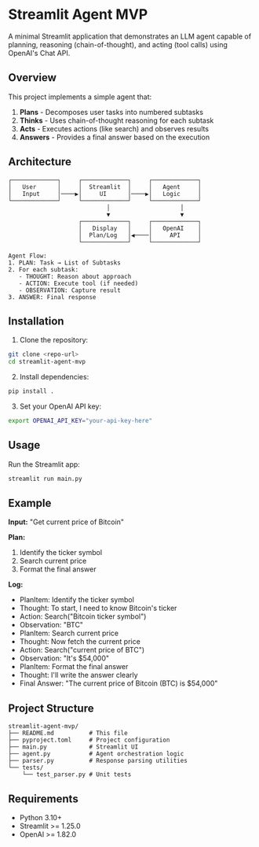 # Streamlit Agent MVP

A minimal Streamlit application that demonstrates an LLM agent capable of planning, reasoning (chain-of-thought), and acting (tool calls) using OpenAI's Chat API.

## Overview

This project implements a simple agent that:
1. **Plans** - Decomposes user tasks into numbered subtasks
2. **Thinks** - Uses chain-of-thought reasoning for each subtask
3. **Acts** - Executes actions (like search) and observes results
4. **Answers** - Provides a final answer based on the execution

## Architecture

```
┌─────────────┐     ┌─────────────┐     ┌─────────────┐
│   User      │     │  Streamlit  │     │   Agent     │
│   Input     │────▶│     UI      │────▶│   Logic     │
└─────────────┘     └─────────────┘     └─────────────┘
                            │                    │
                            ▼                    ▼
                    ┌─────────────┐     ┌─────────────┐
                    │   Display   │     │   OpenAI    │
                    │  Plan/Log   │◀────│     API     │
                    └─────────────┘     └─────────────┘

Agent Flow:
1. PLAN: Task → List of Subtasks
2. For each subtask:
   - THOUGHT: Reason about approach
   - ACTION: Execute tool (if needed)
   - OBSERVATION: Capture result
3. ANSWER: Final response
```

## Installation

1. Clone the repository:
```bash
git clone <repo-url>
cd streamlit-agent-mvp
```

2. Install dependencies:
```bash
pip install .
```

3. Set your OpenAI API key:
```bash
export OPENAI_API_KEY="your-api-key-here"
```

## Usage

Run the Streamlit app:
```bash
streamlit run main.py
```

## Example

**Input:** "Get current price of Bitcoin"

**Plan:**
1. Identify the ticker symbol
2. Search current price
3. Format the final answer

**Log:**
- PlanItem: Identify the ticker symbol
- Thought: To start, I need to know Bitcoin's ticker
- Action: Search("Bitcoin ticker symbol")
- Observation: "BTC"
- PlanItem: Search current price
- Thought: Now fetch the current price
- Action: Search("current price of BTC")
- Observation: "It's $54,000"
- PlanItem: Format the final answer
- Thought: I'll write the answer clearly
- Final Answer: "The current price of Bitcoin (BTC) is $54,000"

## Project Structure

```
streamlit-agent-mvp/
├── README.md          # This file
├── pyproject.toml     # Project configuration
├── main.py            # Streamlit UI
├── agent.py           # Agent orchestration logic
├── parser.py          # Response parsing utilities
└── tests/
    └── test_parser.py # Unit tests
```

## Requirements

- Python 3.10+
- Streamlit >= 1.25.0
- OpenAI >= 1.82.0